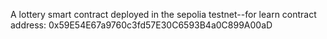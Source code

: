 A lottery smart contract deployed in the sepolia testnet--for learn
contract address: 0x59E54E67a9760c3fd57E30C6593B4a0C899A00aD
